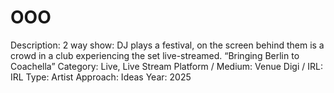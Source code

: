 # OOO

Description: 2 way show: DJ plays a festival, on the screen behind them is a crowd in a club experiencing the set live-streamed. “Bringing Berlin to Coachella”
Category: Live, Live Stream
Platform / Medium: Venue
Digi / IRL: IRL
Type: Artist
Approach: Ideas
Year: 2025